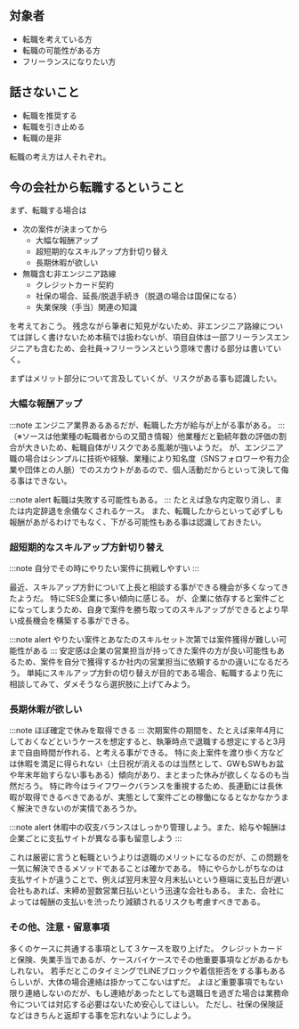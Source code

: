 ## 対象者
- 転職を考えている方
- 転職の可能性がある方
- フリーランスになりたい方

## 話さないこと
- 転職を推奨する
- 転職を引き止める
- 転職の是非

転職の考え方は人それぞれ。

## 今の会社から転職するということ
まず、転職する場合は

- 次の案件が決まってから
  - 大幅な報酬アップ
  - 超短期的なスキルアップ方針切り替え
  - 長期休暇が欲しい
- 無職含む非エンジニア路線
  - クレジットカード契約
  - 社保の場合、延長/脱退手続き（脱退の場合は国保になる）
  - 失業保険（手当）関連の知識

を考えておこう。
残念ながら筆者に知見がないため、非エンジニア路線については詳しく書けないため本稿では扱わないが、項目自体は一部フリーランスエンジニアも含むため、会社員→フリーランスという意味で書ける部分は書いていく。

まずはメリット部分について言及していくが、リスクがある事も認識したい。

### 大幅な報酬アップ
:::note
エンジニア業界あるあるだが、転職した方が給与が上がる事がある。
:::
（※ソースは他業種の転職者からの又聞き情報）他業種だと勤続年数の評価の割合が大きいため、転職自体がリスクである風潮が強いようだ。
が、エンジニア職の場合はシンプルに技術や経験、業種により知名度（SNSフォロワーや有力企業や団体との人脈）でのスカウトがあるので、個人活動だからといって決して侮る事はできない。

:::note alert
転職は失敗する可能性もある。
:::
たとえば急な内定取り消し、または内定辞退を余儀なくされるケース。
また、転職したからといって必ずしも報酬があがるわけでもなく、下がる可能性もある事は認識しておきたい。

### 超短期的なスキルアップ方針切り替え
:::note
自分でその時にやりたい案件に挑戦しやすい
:::

最近、スキルアップ方針について上長と相談する事ができる機会が多くなってきたようだ。
特にSES企業に多い傾向に感じる。
が、企業に依存すると案件ごとになってしまうため、自身で案件を勝ち取ってのスキルアップができるとより早い成長機会を構築する事ができる。

:::note alert
やりたい案件とあなたのスキルセット次第では案件獲得が難しい可能性がある
:::
安定感は企業の営業担当が持ってきた案件の方が良い可能性もあるため、案件を自分で獲得するか社内の営業担当に依頼するかの違いになるだろう。
単純にスキルアップ方針の切り替えが目的である場合、転職するより先に相談してみて、ダメそうなら選択肢に上げてみよう。

### 長期休暇が欲しい
:::note
ほぼ確定で休みを取得できる
:::
次期案件の期間を、たとえば来年4月にしておくなどというケースを想定すると、執筆時点で退職する想定にすると3月まで自由時間が作れる、と考える事ができる。
特に炎上案件を渡り歩く方などは休暇を満足に得られない（土日祝が消えるのは当然として、GWもSWもお盆や年末年始すらない事もある）傾向があり、まとまった休みが欲しくなるのも当然だろう。
特に昨今はライフワークバランスを重視するため、長連勤には長休暇が取得できるべきであるが、実態として案件ごとの稼働になるとなかなかうまく解決できないのが実情であろうか。

:::note alert
休暇中の収支バランスはしっかり管理しよう。また、給与や報酬は企業ごとに支払サイトが異なる事も留意しよう
:::

これは厳密に言うと転職というよりは退職のメリットになるのだが、この問題を一気に解決できるメソッドであることは確かである。
特にやらかしがちなのは支払サイトが違うことで、例えば翌月末翌々月末払いという極端に支払日が遅い会社もあれば、末締め翌数営業日払いという迅速な会社もある。
また、会社によっては報酬の支払いを渋ったり減額されるリスクも考慮すべきである。

### その他、注意・留意事項
多くのケースに共通する事項として３ケースを取り上げた。
クレジットカードと保険、失業手当であるが、ケースバイケースでその他重要事項などがあるかもしれない。
若手だとこのタイミングでLINEブロックや着信拒否をする事もあるらしいが、大体の場合連絡は掛かってこないはずだ。
よほど重要事項でもない限り連絡しないのだが、もし連絡があったとしても退職日を過ぎた場合は業務命令については対応する必要はないため安心してほしい。
ただし、社保の保険証などはきちんと返却する事を忘れないようにしよう。
